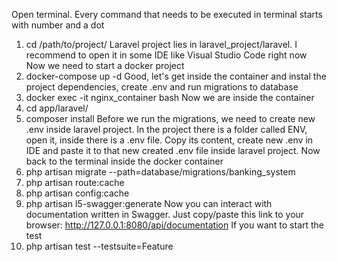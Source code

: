   Open terminal. Every command that needs to be executed in terminal starts with number and a dot
1. cd /path/to/project/
 Laravel project lies in laravel_project/laravel. I recommend to open it in some IDE like Visual Studio Code right now  
 Now we need to start a docker project  
2. docker-compose up -d
  Good, let's get inside the container and instal the project dependencies, create .env and run migrations to database 
4. docker exec -it nginx_container bash
  Now we are inside the container
4. cd app/laravel/
5. composer install
   Before we run the migrations, we need to create new .env inside laravel project. In the project there is a folder called ENV, open it, inside there is a .env file.      Copy its content, create new .env in IDE and paste it to that new created .env file inside laravel project. Now back to the terminal inside the docker container  
6.  php artisan migrate --path=database/migrations/banking_system
7. php artisan route:cache
8. php artisan config:cache
9. php artisan l5-swagger:generate
   Now you can interact with documentation written in Swagger. Just copy/paste this link to your browser: http://127.0.0.1:8080/api/documentation
   If you want to start the test 
10.  php artisan test --testsuite=Feature
